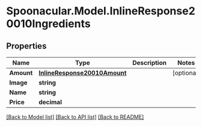 # Spoonacular.Model.InlineResponse20010Ingredients

## Properties

Name | Type | Description | Notes
------------ | ------------- | ------------- | -------------
**Amount** | [**InlineResponse20010Amount**](InlineResponse20010Amount.md) |  | [optional] 
**Image** | **string** |  | 
**Name** | **string** |  | 
**Price** | **decimal** |  | 

[[Back to Model list]](../README.md#documentation-for-models) [[Back to API list]](../README.md#documentation-for-api-endpoints) [[Back to README]](../README.md)

